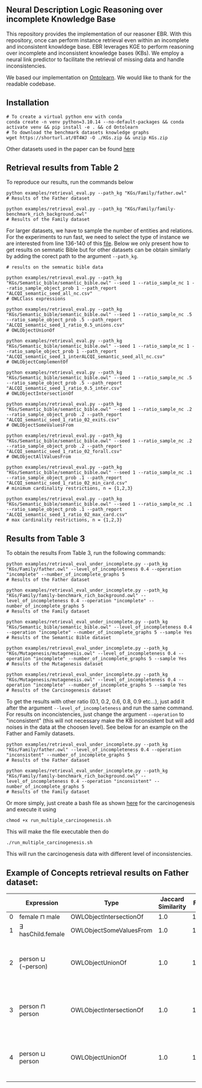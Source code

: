 
## Neural Description Logic Reasoning over incomplete Knowledge Base

This repository provides the implementation of our reasoner EBR. With this repository, once can perform instance retrieval even within an incomplete and inconsistent knowldege base. EBR leverages KGE to perform reasoning over incomplete and inconsistent knowledge bases (KBs). We employ a neural link predictor to facilitate the retrieval of missing data and handle inconsistencies.

We based our implementation on [Ontolearn](https://github.com/dice-group/Ontolearn). We would like to thank for the readable codebase.

## Installation

```shell
# To create a virtual python env with conda 
conda create -n venv python=3.10.14 --no-default-packages && conda activate venv && pip install -e . && cd Ontolearn
# To download the benchmark datasets knowledge graphs
wget https://shorturl.at/0T4WJ -O ./KGs.zip && unzip KGs.zip
```
Other datasets used in the paper can be found [here](https://shorturl.at/v28n0)

## Retrieval results from Table 2 

To reproduce our results, run the commands below

```shell
python examples/retrieval_eval.py --path_kg "KGs/Family/father.owl"
# Results of the Father dataset

python examples/retrieval_eval.py --path_kg "KGs/Family/family-benchmark_rich_background.owl"
# Results of the Family dataset
```

For larger datasets, we have to sample the number of entities and relations. For the experiments to run fast, we need to select the type of instance we are interested from line 136-140 of this [file](examples/retrieval_eval.py). Below we only present how to get results on semnatic Bible but for other datasets can be obtain similarly by adding the corect path to the argument ```--path_kg```.

```shell
# results on the semnatic bible data

python examples/retrieval_eval.py --path_kg "KGs/Semantic_bible/semantic_bible.owl" --seed 1 --ratio_sample_nc 1 --ratio_sample_object_prob 1 --path_report "ALCQI_semantic_seed_all_nc.csv"
# OWLClass expressions

python examples/retrieval_eval.py --path_kg "KGs/Semantic_bible/semantic_bible.owl" --seed 1 --ratio_sample_nc .5 --ratio_sample_object_prob .5 --path_report "ALCQI_semantic_seed_1_ratio_0.5_unions.csv"
# OWLObjectUnionOf

python examples/retrieval_eval.py --path_kg "KGs/Semantic_bible/semantic_bible.owl" --seed 1 --ratio_sample_nc 1 --ratio_sample_object_prob 1 --path_report "ALCQI_semantic_seed_1_interALCQI_semantic_seed_all_nc.csv"
# OWLObjectComplementOf

python examples/retrieval_eval.py --path_kg "KGs/Semantic_bible/semantic_bible.owl" --seed 1 --ratio_sample_nc .5 --ratio_sample_object_prob .5 --path_report "ALCQI_semantic_seed_1_ratio_0.5_inter.csv"
# OWLObjectIntersectionOf

python examples/retrieval_eval.py --path_kg "KGs/Semantic_bible/semantic_bible.owl" --seed 1 --ratio_sample_nc .2 --ratio_sample_object_prob .2 --path_report "ALCQI_semantic_seed_1_ratio_02_exits.csv"
# OWLObjectSomeValuesFrom

python examples/retrieval_eval.py --path_kg "KGs/Semantic_bible/semantic_bible.owl" --seed 1 --ratio_sample_nc .2 --ratio_sample_object_prob .2 --path_report "ALCQI_semantic_seed_1_ratio_02_forall.csv" 
# OWLObjectAllValuesFrom

python examples/retrieval_eval.py --path_kg "KGs/Semantic_bible/semantic_bible.owl" --seed 1 --ratio_sample_nc .1 --ratio_sample_object_prob .1 --path_report "ALCQI_semantic_seed_1_ratio_02_min_card.csv"
# minimum cardinality restrictions, n = {1,2,3} 

python examples/retrieval_eval.py --path_kg "KGs/Semantic_bible/semantic_bible.owl" --seed 1 --ratio_sample_nc .1 --ratio_sample_object_prob .1 --path_report "ALCQI_semantic_seed_1_ratio_02_max_card.csv"
# max cardinality restrictions, n = {1,2,3} 
```

## Results from Table 3

To obtain the results From Table 3, run the following commands:

```shell
python examples/retrieval_eval_under_incomplete.py --path_kg "KGs/Family/father.owl" --level_of_incompleteness 0.4 --operation "incomplete" --number_of_incomplete_graphs 5
# Results of the Father dataset

python examples/retrieval_eval_under_incomplete.py --path_kg "KGs/Family/family-benchmark_rich_background.owl" --level_of_incompleteness 0.4 --operation "incomplete" --number_of_incomplete_graphs 5
# Results of the Family dataset

python examples/retrieval_eval_under_incomplete.py --path_kg "KGs/Semantic_bible/semantic_bible.owl" --level_of_incompleteness 0.4 --operation "incomplete" --number_of_incomplete_graphs 5 --sample Yes
# Results of the Semantic Bible dataset

python examples/retrieval_eval_under_incomplete.py --path_kg "KGs/Mutagenesis/mutagenesis.owl" --level_of_incompleteness 0.4 --operation "incomplete" --number_of_incomplete_graphs 5 --sample Yes
# Results of the Mutagenesis dataset

python examples/retrieval_eval_under_incomplete.py --path_kg "KGs/Mutagenesis/mutagenesis.owl" --level_of_incompleteness 0.4 --operation "incomplete" --number_of_incomplete_graphs 5 --sample Yes
# Results of the Carcinogenesis dataset
```
To get the results with other ratio (0.1, 0.2, 0.6, 0.8, 0.9 etc...), just add it after the argument ```--level_of_incompleteness``` and run the same command. For results on inconcistencies, just change the argument ```--operation``` to "inconsistent" (this will not necessary make the KB inconsistent but will add noises in the data at the choosen level). See below for an example on the Father and Family datasets.

```shell
python examples/retrieval_eval_under_incomplete.py --path_kg "KGs/Family/father.owl" --level_of_incompleteness 0.4 --operation "inconsistent" --number_of_incomplete_graphs 5
# Results of the Father dataset

python examples/retrieval_eval_under_incomplete.py --path_kg "KGs/Family/family-benchmark_rich_background.owl" --level_of_incompleteness 0.4 --operation "inconsistent" --number_of_incomplete_graphs 5
# Results of the Family dataset
```

Or more simply, just create a bash file as shown [here](run_multiple_carcinogenesis.sh) for the carcinogenesis and execute it using 

```shell 
chmod +x run_multiple_carcinogenesis.sh
``` 
This will make the file executable then do 
```shell
./run_multiple_carcinogenesis.sh
```
This will run the carcinogenesis data with different level of inconsistencies.

## Example of Concepts retrieval results on Father dataset:

|   | Expression             | Type                     | Jaccard Similarity | F1  | Runtime Benefits      | Runtime EBR        | Symbolic Retrieval                                                                                                                                               | EBR Retrieval                                                                                                                                         |
|---|------------------------|--------------------------|--------------------|-----|-----------------------|-----------------------|------------------------------------------------------------------------------------------------------------------------------------------------------------------|------------------------------------------------------------------------------------------------------------------------------------------------------------------|
| 0 | female ⊓ male          | OWLObjectIntersectionOf   | 1.0                | 1.0 | 0.054    | 0.003    | set()                                                                                                                                                            | set()                                                                                                                                                            |
| 1 | ∃ hasChild.female       | OWLObjectSomeValuesFrom   | 1.0                | 1.0 | -0.001 | 0.001  | {'http://example.com/father#markus'}                                                                                                                             | {'http://example.com/father#markus'}                                                                                                                             |
| 2 | person ⊔ (¬person)      | OWLObjectUnionOf         | 1.0                | 1.0 | -0.003  | 0.003   | {'http://example.com/father#martin', 'http://example.com/father#stefan', 'http://example.com/father#markus', 'http://example.com/father#anna', 'http://example.com/father#michelle', 'http://example.com/father#heinz'} | {'http://example.com/father#martin', 'http://example.com/father#stefan', 'http://example.com/father#markus', 'http://example.com/father#anna', 'http://example.com/father#michelle', 'http://example.com/father#heinz'} |
| 3 | person ⊓ person         | OWLObjectIntersectionOf  | 1.0                | 1.0 | -0.002   | 0.002    | {'http://example.com/father#martin', 'http://example.com/father#stefan', 'http://example.com/father#markus', 'http://example.com/father#anna', 'http://example.com/father#michelle', 'http://example.com/father#heinz'} | {'http://example.com/father#martin', 'http://example.com/father#stefan', 'http://example.com/father#markus', 'http://example.com/father#anna', 'http://example.com/father#michelle', 'http://example.com/father#heinz'} |
| 4 | person ⊔ person         | OWLObjectUnionOf         | 1.0                | 1.0 | -0.002  | 0.002   | {'http://example.com/father#martin', 'http://example.com/father#stefan', 'http://example.com/father#markus', 'http://example.com/father#anna', 'http://example.com/father#michelle', 'http://example.com/father#heinz'} | {'http://example.com/father#martin', 'http://example.com/father#stefan', 'http://example.com/father#anna', 'http://example.com/father#markus', 'http://example.com/father#michelle', 'http://example.com/father#heinz'} |
